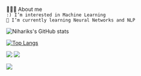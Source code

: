 👩🏻‍💻 About me <br />
`:) I’m interested in Machine Learning` <br />
`🌱 I’m currently learning Neural Networks and NLP` <br />

![Nihariks's GitHub stats](https://github-readme-stats.vercel.app/api?username=deokarniharika&show_icons=true&theme=dark)

[![Top Langs](https://github-readme-stats.vercel.app/api/top-langs/?username=deokarniharika&layout=compact)](https://github.com/deokarniharika/github-readme-stats)


[![](https://img.shields.io/badge/linkedin-%230077B5.svg?style=for-the-badge&logo=linkedin)](https://www.linkedin.com/in/niharika-deokar-3a483b212/)
[![](https://img.shields.io/badge/Spotify-1ED760?style=for-the-badge&logo=spotify&logoColor=white)](https://open.spotify.com/user/31ul7onrbj7e345x6nehfv33vnvi?si=gD27cAFRRrmtYe9M_V4Vdg) <br />

![](https://komarev.com/ghpvc/?username=your-github-deokarniharika&color=5c848a) 

<!---
deokarniharika/deokarniharika is a ✨ special ✨ repository because its `README.md` (this file) appears on your GitHub profile.
You can click the Preview link to take a look at your changes.
--->

